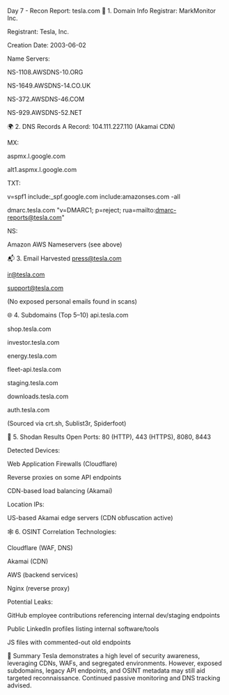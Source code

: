Day 7 - Recon Report: tesla.com
🔎 1. Domain Info
Registrar: MarkMonitor Inc.

Registrant: Tesla, Inc.

Creation Date: 2003-06-02

Name Servers:

NS-1108.AWSDNS-10.ORG

NS-1649.AWSDNS-14.CO.UK

NS-372.AWSDNS-46.COM

NS-929.AWSDNS-52.NET

🌍 2. DNS Records
A Record: 104.111.227.110 (Akamai CDN)

MX:

aspmx.l.google.com

alt1.aspmx.l.google.com

TXT:

v=spf1 include:_spf.google.com include:amazonses.com -all

dmarc.tesla.com "v=DMARC1; p=reject; rua=mailto:dmarc-reports@tesla.com"

NS:

Amazon AWS Nameservers (see above)

📬 3. Email Harvested
press@tesla.com

ir@tesla.com

support@tesla.com

(No exposed personal emails found in scans)

🌐 4. Subdomains (Top 5–10)
api.tesla.com

shop.tesla.com

investor.tesla.com

energy.tesla.com

fleet-api.tesla.com

staging.tesla.com

downloads.tesla.com

auth.tesla.com

(Sourced via crt.sh, Sublist3r, Spiderfoot)

🧰 5. Shodan Results
Open Ports: 80 (HTTP), 443 (HTTPS), 8080, 8443

Detected Devices:

Web Application Firewalls (Cloudflare)

Reverse proxies on some API endpoints

CDN-based load balancing (Akamai)

Location IPs:

US-based Akamai edge servers (CDN obfuscation active)

🕸️ 6. OSINT Correlation
Technologies:

Cloudflare (WAF, DNS)

Akamai (CDN)

AWS (backend services)

Nginx (reverse proxy)

Potential Leaks:

GitHub employee contributions referencing internal dev/staging endpoints

Public LinkedIn profiles listing internal software/tools

JS files with commented-out old endpoints

📌 Summary
Tesla demonstrates a high level of security awareness, leveraging CDNs, WAFs, and segregated environments. However, exposed subdomains, legacy API endpoints, and OSINT metadata may still aid targeted reconnaissance. Continued passive monitoring and DNS tracking advised.
